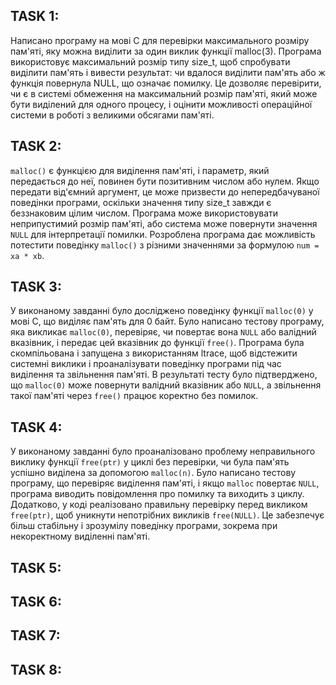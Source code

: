 ## TASK 1:

Написано програму на мові C для перевірки максимального розміру пам'яті, яку можна виділити за один виклик функції malloc(3). Програма використовує максимальний розмір типу size_t, щоб спробувати виділити пам'ять і вивести результат: чи вдалося виділити пам'ять або ж функція повернула NULL, що означає помилку. Це дозволяє перевірити, чи є в системі обмеження на максимальний розмір пам'яті, який може бути виділений для одного процесу, і оцінити можливості операційної системи в роботі з великими обсягами пам'яті.

## TASK 2:

`malloc()` є функцією для виділення пам'яті, і параметр, який передається до неї, повинен бути позитивним числом або нулем. Якщо передати від'ємний аргумент, це може призвести до непередбачуваної поведінки програми, оскільки значення типу size_t завжди є беззнаковим цілим числом. Програма може використовувати неприпустимий розмір пам'яті, або система може повернути значення `NULL` для інтерпретації помилки. Розроблена програма дає можливість потестити поведінку `malloc()` з різними значеннями за формулою `num = xa * xb`.

## TASK 3:

У виконаному завданні було досліджено поведінку функції `malloc(0)` у мові C, що виділяє пам'ять для 0 байт. Було написано тестову програму, яка викликає `malloc(0)`, перевіряє, чи повертає вона `NULL` або валідний вказівник, і передає цей вказівник до функції `free()`. Програма була скомпільована і запущена з використанням ltrace, щоб відстежити системні виклики і проаналізувати поведінку програми під час виділення та звільнення пам'яті. В результаті тесту було підтверджено, що `malloc(0)` може повернути валідний вказівник або `NULL`, а звільнення такої пам'яті через `free()` працює коректно без помилок.

## TASK 4:

У виконаному завданні було проаналізовано проблему неправильного виклику функції `free(ptr)` у циклі без перевірки, чи була пам'ять успішно виділена за допомогою `malloc(n)`. Було написано тестову програму, що перевіряє виділення пам'яті, і якщо `malloc` повертає `NULL`, програма виводить повідомлення про помилку та виходить з циклу. Додатково, у коді реалізовано правильну перевірку перед викликом `free(ptr)`, щоб уникнути непотрібних викликів `free(NULL)`. Це забезпечує більш стабільну і зрозумілу поведінку програми, зокрема при некоректному виділенні пам'яті.

## TASK 5:

## TASK 6:

## TASK 7:

## TASK 8: